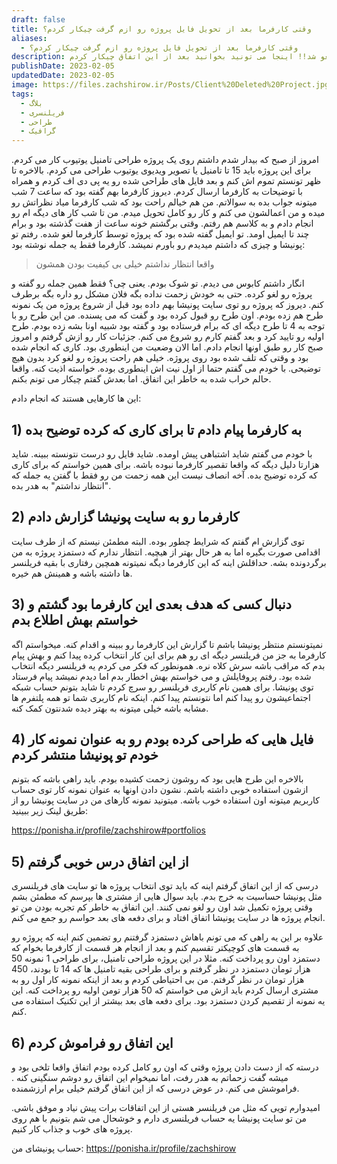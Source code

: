 ```yaml
---
draft: false
title: وقتی کارفرما بعد از تحویل فایل پروژه رو ازم گرفت چیکار کردم؟
aliases:
  - وقتی کارفرما بعد از تحویل فایل پروژه رو ازم گرفت چیکار کردم؟
description: بعد از اتمام پروژه و تحویل فایل به کارفرما، پروژه من از سمت ایشون لغو شد!! اینجا می تونید بخوانید بعد از این اتفاق چیکار کردم...
publishDate: 2023-02-05
updatedDate: 2023-02-05
image: https://files.zachshirow.ir/Posts/Client%20Deleted%20Project.jpg
tags:
  - بلاگ
  - فریلنسری
  - طراحی
  - گرافیک
---
```


امروز از صبح که بیدار شدم داشتم روی یک پروژه طراحی تامنیل یوتیوب کار می کردم. برای این پروژه باید 15 تا تامنیل یا تصویر ویدیوی یوتیوب طراحی می کردم. بالاخره تا ظهر تونستم تموم اش کنم و بعد فایل های طراحی شده رو یه پی دی اف کردم و همراه با توضیحات به کارفرما ارسال کردم. دیروز کارفرما بهم گفته بود که ساعت 7 شب میتونه جواب بده به سوالاتم. من هم خیالم راحت بود که شب کارفرما میاد نظراتش رو میده و من اعمالشون می کنم و کار رو کامل تحویل میدم. من تا شب کار های دیگه ام رو انجام دادم و به کلاسم هم رفتم. وقتی برگشتم خونه ساعت از هفت گذشته بود و برام چند تا ایمیل اومد. تو ایمیل گفته شده بود که پروژه توسط کارفرما لغو شده. رفتم تو پونیشا و چیزی که داشتم میدیدم رو باورم نمیشد. کارفرما فقط یه جمله نوشته بود: 

> واقعا انتظار نداشتم خیلی بی کیفیت بودن همشون

انگار داشتم کابوس می دیدم. تو شوک بودم. یعنی چی؟ فقط همین جمله رو گفته و پروژه رو لغو کرده. حتی به خودش زحمت نداده بگه فلان مشکل رو داره بگه برطرف کنم. دیروز که پروژه رو توی سایت پونیشا بهم داده بود قبل از شروع پروژه من یک نمونه طرح هم زده بودم. اون طرح رو قبول کرده بود و گفت که می پسنده. من این طرح رو با توجه به 4 تا طرح دیگه ای که برام فرستاده بود و گفته بود شبیه اونا بشه زده بودم. طرح اولیه رو تایید کرد و بعد گفتم کارم رو شروع می کنم. جزئیات کار رو ازش گرفتم و امروز صبح کار رو طبق اونها انجام دادم. اما الان وضعیت من اینطوری بود. کاری که انجام شده بود و وقتی که تلف شده بود روی پروژه. خیلی هم راحت پروژه رو لغو کرد بدون هیچ توضیحی. با خودم می گفتم حتما از اول نیت اش اینطوری بوده. خواسته اذیت کنه. واقعا حالم خراب شده به خاطر این اتفاق. اما بعدش گفتم چیکار می تونم بکنم. 

این ها کارهایی هستند که انجام دادم: 

## 1) به کارفرما پیام دادم تا برای کاری که کرده توضیح بده
با خودم می گفتم شاید اشتباهی پیش اومده. شاید فایل رو درست نتونسته ببینه. شاید هزارتا دلیل دیگه که واقعا تقصیر کارفرما نبوده باشه. برای همین خواستم که برای کاری که کرده توضیح بده. آخه انصاف نیست این همه زحمت من رو فقط با گفتن یه جمله که "انتظار نداشتم" به هدر بده. 


## 2) کارفرما رو به سایت پونیشا گزارش دادم
توی گزارش ام گفتم که شرایط چطور بوده. البته مطمئن نیستم که از طرف سایت اقدامی صورت بگیره اما به هر حال بهتر از هیچیه. انتظار ندارم که دستمزد پروژه به من برگردونده بشه. حداقلش اینه که این کارفرما دیگه نمیتونه همچین رفتاری با بقیه فریلنسر ها داشته باشه و همینش هم خیره. 

## 3) دنبال کسی که هدف بعدی این کارفرما بود گشتم و خواستم بهش اطلاع بدم
نمیتونستم منتظر پونیشا باشم تا گزارش این کارفرما رو ببینه و اقدام کنه. میخواستم اگه کارفرما به جز من فریلنسر دیگه ای رو هم برای این کار انتخاب کرده پیدا کنم و بهش پیام بدم که مراقب باشه سرش کلاه نره. همونطور که فکر می کردم یه فریلنسر دیگه انتخاب شده بود. رفتم پروفایلش و می خواستم بهش اخطار بدم اما دیدم نمیشد پیام فرستاد توی پونیشا. برای همین نام کاربری فریلنسر رو سرچ کردم تا شاید بتونم حساب شبکه اجتماعیشون رو پیدا کنم اما نتونستم پیدا کنم. اینکه نام کاربری شما تو همه پلتفرم ها مشابه باشه خیلی میتونه به بهتر دیده شدنتون کمک کنه. 

## 4) فایل هایی که طراحی کرده بودم رو به عنوان نمونه کار خودم تو پونیشا منتشر کردم
بالاخره این طرح هایی بود که روشون زحمت کشیده بودم. باید راهی باشه که بتونم ازشون استفاده خوبی داشته باشم. نشون دادن اونها به عنوان نمونه کار توی حساب کاربریم میتونه اون استفاده خوب باشه. میتونید نمونه کارهای من در سایت پونیشا رو از طریق لینک زیر ببینید: 

https://ponisha.ir/profile/zachshirow#portfolios

## 5) از این اتفاق درس خوبی گرفتم
درسی که از این اتفاق گرفتم اینه که باید توی انتخاب پروژه ها تو سایت های فریلنسری مثل پونیشا حساسیت به خرج بدم. باید سوال هایی از مشتری ها بپرسم که مطمئن بشم وقتی پروژه تکمیل شد اون رو لغو نمی کنند. این اتفاق به خاطر کم تجربه بودن من تو انجام پروژه ها در سایت پونیشا اتفاق افتاد و برای دفعه های بعد حواسم رو جمع می کنم. 

علاوه بر این یه راهی که می تونم باهاش دستمزد گرفتنم رو تضمین کنم اینه که پروژه رو به قسمت های کوچیکتر تقسیم کنم و بعد از انجام هر قسمت از کارفرما بخوام که دستمزد اون رو پرداخت کنه. مثلا در این پروژه طراحی تامنیل، برای طراحی 1 نمونه 50 هزار تومان دستمزد در نظر گرفتم و برای طراحی بقیه تامنیل ها که 14 تا بودند، 450 هزار تومان در نظر گرفتم. من بی احتیاطی کردم و بعد از اینکه نمونه کار اول رو به مشتری ارسال کردم باید ازش می خواستم که 50 هزار تومن اولیه رو پرداخت کنه. این یه نمونه از تقصیم کردن دستمزد بود. برای دفعه های بعد بیشتر از این تکنیک استفاده می کنم. 

## 6) این اتفاق رو فراموش کردم
درسته که از دست دادن پروژه وقتی که اون رو کامل کرده بودم اتفاق واقعا تلخی بود و میشه گفت زحماتم به هدر رفت، اما نمیخوام این اتفاق رو دوشم سنگینی کنه . فراموشش می کنم. در عوض درسی که از این اتفاق گرفتم خیلی برام ارزشمنده.


امیدوارم تویی که مثل من فریلنسر هستی از این اتفاقات برات پیش نیاد و موفق باشی. من تو سایت پونیشا یه حساب فریلنسری دارم و خوشحال می شم بتونیم با هم روی پروژه های خوب و جذاب کار کنیم. 

حساب پونیشای من: 
https://ponisha.ir/profile/zachshirow



